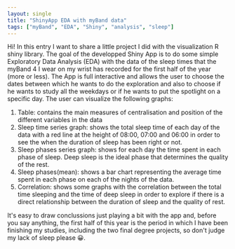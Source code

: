 ```yaml
---
layout: single
title: "ShinyApp EDA with myBand data"
tags: ["myBand", "EDA", "Shiny", "analysis", "sleep"]
---
```


Hi! In this entry I want to share a little project I did with the visualization R shiny library. The goal of the developped Shiny App is to do some simple Exploratory Data Analysis (EDA) with the data of the sleep times that the myBand 4 I wear on my wrist has recorded for the first half of the year (more or less). The App is full interactive and allows the user to choose the dates between which he wants to do the exploration and also to choose if he wants to study all the weekdays or if he wants to put the spotlight on a specific day. The user can visualize the following graphs:

<ol>
  <li>Table: contains the main measures of centralisation and position of the different variables in the data</li>
  <li>Sleep time series graph: shows the total sleep time of each day of the data with a red line at the height of 08:00, 07:00 and 06:00 in order to see the when the duration of sleep has been right or not.</li>
  <li>Sleep phases series graph: shows for each day the time spent in each phase of sleep. Deep sleep is the ideal phase that determines the quality of the rest.</li>
  <li>Sleep phases(mean): shows a bar chart representing the average time spent in each phase on each of the nights of the data.</li>
  <li>Correlation: shows some graphs with the correlation between the total time sleeping and the time of deep sleep  in order to explore if there is a direct relationship between the duration of sleep and the quality of rest.</li>
</ol>

It's easy to draw conclussions just playing a bit with the app and, before you say anything, the first half of this year is the period in which I have been finishing my studies, including the two final degree projects, so don't judge my lack of sleep please &#128512;.

